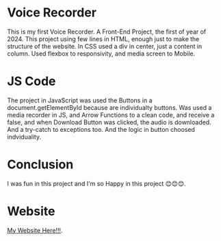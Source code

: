 # Voice Recorder
This is my first Voice Recorder. A Front-End Project, the first of year of 2024. This project using few lines in HTML, enough just to make the structure of the website. In CSS used a div in center, just a content in column. Used flexbox to responsivity, and media screen to Mobile.

# JS Code
The project in JavaScript was used the Buttons in a document.getElementById because are individualty buttons. Was used a media recorder in JS, and Arrow Functions to a clean code, and receive a false, and when Download Button was clicked, the audio is downloaded. And a try-catch to exceptions too. And the logic in button choosed indviduality.

# Conclusion
I was fun in this project and I'm so Happy in this project 😊😊😊.

# Website
[My Website Here!!!](https://paulo19961944.github.io/Voice-Recorder/).
